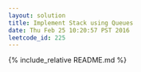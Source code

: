 ```yaml
---
layout: solution
title: Implement Stack using Queues
date: Thu Feb 25 10:20:57 PST 2016
leetcode_id: 225
---
```

{% include_relative README.md %}
